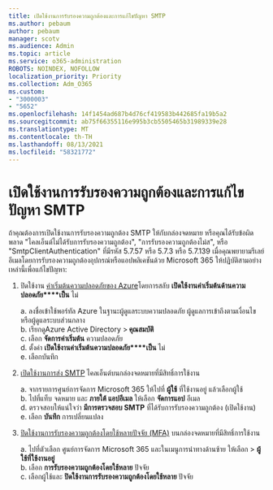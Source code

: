 ```yaml
---
title: เปิดใช้งานการรับรองความถูกต้องและการแก้ไขปัญหา SMTP
ms.author: pebaum
author: pebaum
manager: scotv
ms.audience: Admin
ms.topic: article
ms.service: o365-administration
ROBOTS: NOINDEX, NOFOLLOW
localization_priority: Priority
ms.collection: Adm_O365
ms.custom:
- "3000003"
- "5652"
ms.openlocfilehash: 14f1454ad687b4d76cf419583b442685fa19b5a2
ms.sourcegitcommit: ab75f66355116e995b3cb5505465b31989339e28
ms.translationtype: MT
ms.contentlocale: th-TH
ms.lasthandoff: 08/13/2021
ms.locfileid: "58321772"
---
```

# <a name="enable-smtp-authentication-and-troubleshooting"></a>เปิดใช้งานการรับรองความถูกต้องและการแก้ไขปัญหา SMTP

ถ้าคุณต้องการเปิดใช้งานการรับรองความถูกต้อง SMTP ให้กับกล่องจดหมาย หรือคุณได้รับข้อผิดพลาด "ไคลเอ็นต์ไม่ได้รับการรับรองความถูกต้อง", "การรับรองความถูกต้องไม่ส", หรือ "SmtpClientAuthentication" ที่มีรหัส 5.7.57 หรือ 5.7.3 หรือ 5.7.139 เมื่อคุณพยายามรีเลย์อีเมลโดยการรับรองความถูกต้องอุปกรณ์หรือแอปพลิเคชันด้วย Microsoft 365 ให้ปฏิบัติสามอย่างเหล่านี้เพื่อแก้ไขปัญหา:

1. ปิดใช้งาน [ค่าเริ่มต้นความปลอดภัยของ Azure](https://docs.microsoft.com/azure/active-directory/fundamentals/concept-fundamentals-security-defaults)โดยการสลับ **เปิดใช้งานค่าเริ่มต้นด้านความปลอดภัย****เป็น** ไม่

    a. ลงชื่อเข้าใช้พอร์ทัล Azure ในฐานะผู้ดูแลระบบความปลอดภัย ผู้ดูแลการเข้าถึงตามเงื่อนไข หรือผู้ดูแลระบบส่วนกลาง<BR/>
    b. เรียกดูAzure Active Directory > **คุณสมบัติ**<BR/>
    c. เลือก **จัดการค่าเริ่มต้น** ความปลอดภัย<BR/>
    d. ตั้งค่า **เปิดใช้งานค่าเริ่มต้นความปลอดภัย****เป็น** ไม่<BR/>
    e. เลือกบันทึก

2. [เปิดใช้งานการส่ง SMTP](https://docs.microsoft.com/exchange/clients-and-mobile-in-exchange-online/authenticated-client-smtp-submission#enable-smtp-auth-for-specific-mailboxes) ไคลเอ็นต์บนกล่องจดหมายที่มีสิทธิ์การใช้งาน

    a. จากรายการศูนย์การจัดการ Microsoft 365 ให้ไปที่ **ผู้ใช้** ที่ใช้งานอยู่ แล้วเลือกผู้ใช้<BR/>
    b. ไปที่แท็บ จดหมาย และ **ภายใต้ แอปอีเมล** ให้เลือก **จัดการแอป** อีเมล<BR/>
    d. ตรวจสอบให้แน่ใจว่า **มีการตรวจสอบ SMTP** ที่ได้รับการรับรองความถูกต้อง (เปิดใช้งาน)<BR/>
    e. เลือก **บันทึก** การเปลี่ยนแปลง<BR/>

3. [ปิดใช้งานการรับรองความถูกต้องโดยใช้หลายปัจจัย (MFA)](https://docs.microsoft.com/microsoft-365/admin/security-and-compliance/set-up-multi-factor-authentication#turn-off-legacy-per-user-mfa) บนกล่องจดหมายที่มีสิทธิ์การใช้งาน

    a. ไปที่ตัวเลือก ศูนย์การจัดการ Microsoft 365 และในเมนูการนําทางด้านซ้าย ให้เลือก  >  **ผู้ใช้ที่ใช้งานอยู่**<BR/>
    b. เลือก **การรับรองความถูกต้องโดยใช้หลาย** ปัจจัย<BR/>
    c. เลือกผู้ใช้และ **ปิดใช้งานการรับรองความถูกต้องโดยใช้หลาย** ปัจจัย<BR/>
